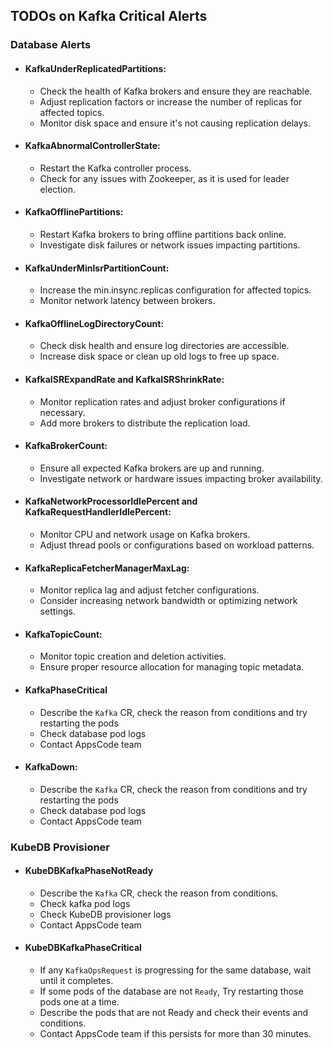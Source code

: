 ## TODOs on Kafka Critical Alerts

### Database Alerts

- #### KafkaUnderReplicatedPartitions:
  - Check the health of Kafka brokers and ensure they are reachable.
  - Adjust replication factors or increase the number of replicas for affected topics.
  - Monitor disk space and ensure it's not causing replication delays.
- #### KafkaAbnormalControllerState:
  - Restart the Kafka controller process.
  - Check for any issues with Zookeeper, as it is used for leader election.
- #### KafkaOfflinePartitions:
  - Restart Kafka brokers to bring offline partitions back online.
  - Investigate disk failures or network issues impacting partitions.
- #### KafkaUnderMinIsrPartitionCount:
  - Increase the min.insync.replicas configuration for affected topics.
  - Monitor network latency between brokers.
- #### KafkaOfflineLogDirectoryCount:
  - Check disk health and ensure log directories are accessible.
  - Increase disk space or clean up old logs to free up space.
- #### KafkaISRExpandRate and KafkaISRShrinkRate:
  - Monitor replication rates and adjust broker configurations if necessary.
  - Add more brokers to distribute the replication load.
- #### KafkaBrokerCount:
  - Ensure all expected Kafka brokers are up and running.
  - Investigate network or hardware issues impacting broker availability.
- #### KafkaNetworkProcessorIdlePercent and KafkaRequestHandlerIdlePercent:
  - Monitor CPU and network usage on Kafka brokers.
  - Adjust thread pools or configurations based on workload patterns.
- #### KafkaReplicaFetcherManagerMaxLag:
  - Monitor replica lag and adjust fetcher configurations.
  - Consider increasing network bandwidth or optimizing network settings.
- #### KafkaTopicCount:
  - Monitor topic creation and deletion activities.
  - Ensure proper resource allocation for managing topic metadata.
- #### KafkaPhaseCritical
  - Describe the `Kafka` CR, check the reason from conditions and try restarting the pods
  - Check database pod logs
  - Contact AppsCode team
- #### KafkaDown:
  - Describe the `Kafka` CR, check the reason from conditions and try restarting the pods
  - Check database pod logs
  - Contact AppsCode team

### KubeDB Provisioner

- #### KubeDBKafkaPhaseNotReady
  - Describe the `Kafka` CR, check the reason from conditions.
  - Check kafka pod logs
  - Check KubeDB provisioner logs
  - Contact AppsCode team
- #### KubeDBKafkaPhaseCritical
  - If any `KafkaOpsRequest` is progressing for the same database, wait until it completes.
  - If some pods of the database are not `Ready`, Try restarting those pods one at a time.
  - Describe the pods that are not Ready and check their events and conditions. 
  - Contact AppsCode team if this persists for more than 30 minutes.

